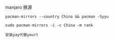 manjaro 换源

```linux
pacman-mirrors --country China && pacman -Syyu

sudo pacman-mirrors -i -c China -m rank

安装yay代替yourt
```



